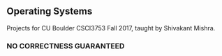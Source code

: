 ## Operating Systems
Projects for CU Boulder CSCI3753 Fall 2017, taught by Shivakant Mishra.

### NO CORRECTNESS GUARANTEED
